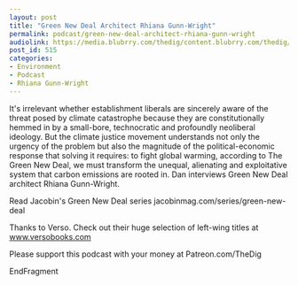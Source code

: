 ```yaml
---
layout: post
title: "Green New Deal Architect Rhiana Gunn-Wright"
permalink: podcast/green-new-deal-architect-rhiana-gunn-wright
audiolink: https://media.blubrry.com/thedig/content.blubrry.com/thedig/The_Dig_-_EP_185_-_RGW.mp3
post_id: 515
categories: 
- Environment
- Podcast
- Rhiana Gunn-Wright
---
```


It's irrelevant whether establishment liberals are sincerely aware of the threat posed by climate catastrophe because they are constitutionally hemmed in by a small-bore, technocratic and profoundly neoliberal ideology. But the climate justice movement understands not only the urgency of the problem but also the magnitude of the political-economic response that solving it requires: to fight global warming, according to The Green New Deal, we must transform the unequal, alienating and exploitative system that carbon emissions are rooted in. Dan interviews Green New Deal architect Rhiana Gunn-Wright.

Read Jacobin's Green New Deal series jacobinmag.com/series/green-new-deal

Thanks to Verso. Check out their huge selection of left-wing titles at www.versobooks.com

Please support this podcast with your money at Patreon.com/TheDig

EndFragment